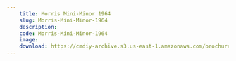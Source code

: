 ```yaml
---
    title: Morris Mini-Minor 1964
    slug: Morris-Mini-Minor-1964
    description:
    code: Morris-Mini-Minor-1964
    image:
    download: https://cmdiy-archive.s3.us-east-1.amazonaws.com/brochures/documents/Morris+Mini-Minor+1964.pdf
---
```

<!-- Content of the page -->

##
        